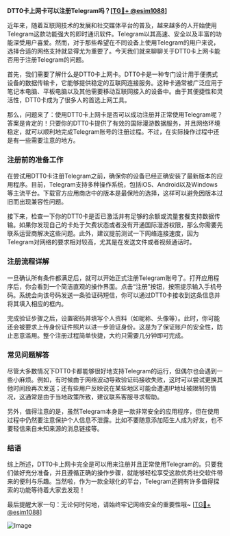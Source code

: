**DTT0卡上网卡可以注册Telegram吗？[[TG💪+ @esim1088](https://t.me/s/esim1088)]**

近年来，随着互联网技术的发展和社交媒体平台的普及，越来越多的人开始使用Telegram这款功能强大的即时通讯软件。Telegram以其高速、安全以及丰富的功能深受用户喜爱。然而，对于那些希望在不同设备上使用Telegram的用户来说，选择合适的网络支持就显得尤为重要了。今天我们就来聊聊关于DTT0卡上网卡能否用于注册Telegram的问题。

首先，我们需要了解什么是DTT0卡上网卡。DTT0卡是一种专门设计用于便携式设备的数据传输卡，它能够提供稳定的互联网连接服务。这种卡通常被广泛应用于笔记本电脑、平板电脑以及其他需要移动互联网接入的设备中。由于其便捷性和灵活性，DTT0卡成为了很多人的首选上网工具。

那么，问题来了：使用DTT0卡上网卡是否可以成功注册并正常使用Telegram呢？答案是肯定的！只要你的DTT0卡提供了有效的国际漫游数据服务，并且网络环境稳定，就可以顺利地完成Telegram账号的注册过程。不过，在实际操作过程中还是有一些需要注意的地方。

### 注册前的准备工作

在尝试用DTT0卡注册Telegram之前，确保你的设备已经正确安装了最新版本的应用程序。目前，Telegram支持多种操作系统，包括iOS、Android以及Windows等主流平台。下载官方应用商店中的版本是最保险的选择，这样可以避免因版本过旧而出现兼容性问题。

接下来，检查一下你的DTT0卡是否已激活并有足够的余额或流量套餐支持数据传输。如果你发现自己的卡处于欠费状态或者没有开通国际漫游权限，那么你需要先联系运营商解决这些问题。此外，建议提前测试一下网络连接速度，因为Telegram对网络的要求相对较高，尤其是在发送文件或者视频通话时。

### 注册流程详解

一旦确认所有条件都满足后，就可以开始正式注册Telegram账号了。打开应用程序后，你会看到一个简洁直观的操作界面。点击“注册”按钮，按照提示输入手机号码。系统会向该号码发送一条验证码短信，你可以通过DTT0卡接收到这条信息并将其填入相应的框内。

完成验证步骤之后，设置密码并填写个人资料（如昵称、头像等）。此时，你可能还会被要求上传身份证件照片以进一步验证身份。这是为了保证账户的安全性，防止恶意滥用。整个注册过程简单快捷，大约只需要几分钟即可完成。

### 常见问题解答

尽管大多数情况下DTT0卡都能够很好地支持Telegram的运行，但偶尔也会遇到一些小麻烦。例如，有时候由于网络波动导致验证码接收失败，这时可以尝试更换其他时间段再次发送；还有些用户反映说在某些地区可能会遭遇IP地址被限制的情况，这通常是由于当地政策所致，建议联系客服寻求帮助。

另外，值得注意的是，虽然Telegram本身是一款非常安全的应用程序，但在使用过程中仍然要注意保护个人信息不泄露。比如不要随意添加陌生人成为好友，也不要轻信来自未知来源的消息链接等。

### 结语

综上所述，DTT0卡上网卡完全是可以用来注册并且正常使用Telegram的。只要我们做好充分准备，并且遵循正确的操作步骤，就能够轻松享受这款优秀社交软件带来的便利与乐趣。当然啦，作为一款全球化的平台，Telegram还拥有许多值得探索的功能等待着大家去发现！

最后提醒大家一句：无论何时何地，请始终牢记网络安全的重要性哦~ [[TG💪+ @esim1088](https://t.me/s/esim1088)] 

![Image](https://i.postimg.cc/4NQfJmqS/Snipaste-2025-05-13-00-14-12.png)